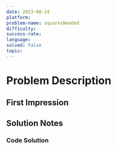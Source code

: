 ```yaml
---
date: 2023-08-24
platform:
problem-name: squaresNeeded
difficulty:
success-rate:
language:
solved: False
topic: 
---
```

# Problem Description

## First Impression

## Solution Notes

### Code Solution
